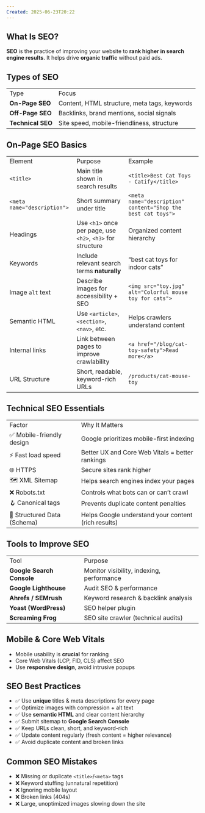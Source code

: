 ```yaml
---
Created: 2025-06-23T20:22
---
```

## What Is SEO?

**SEO** is the practice of improving your website to **rank higher in search engine results**. It helps drive **organic traffic** without paid ads.

  

## Types of SEO

|   |   |
|---|---|
|Type|Focus|
|**On-Page SEO**|Content, HTML structure, meta tags, keywords|
|**Off-Page SEO**|Backlinks, brand mentions, social signals|
|**Technical SEO**|Site speed, mobile-friendliness, structure|

  

## On-Page SEO Basics

|   |   |   |
|---|---|---|
|Element|Purpose|Example|
|`<title>`|Main title shown in search results|`<title>Best Cat Toys - Catify</title>`|
|`<meta name="description">`|Short summary under title|`<meta name="description" content="Shop the best cat toys">`|
|Headings|Use `<h1>` once per page, use `<h2>`, `<h3>` for structure|Organized content hierarchy|
|Keywords|Include relevant search terms **naturally**|“best cat toys for indoor cats”|
|Image `alt` text|Describe images for accessibility + SEO|`<img src="toy.jpg" alt="Colorful mouse toy for cats">`|
|Semantic HTML|Use `<article>`, `<section>`, `<nav>`, etc.|Helps crawlers understand content|
|Internal links|Link between pages to improve crawlability|`<a href="/blog/cat-toy-safety">Read more</a>`|
|URL Structure|Short, readable, keyword-rich URLs|`/products/cat-mouse-toy`|

  

## Technical SEO Essentials

|   |   |
|---|---|
|Factor|Why It Matters|
|✅ Mobile-friendly design|Google prioritizes mobile-first indexing|
|⚡ Fast load speed|Better UX and Core Web Vitals = better rankings|
|🌐 HTTPS|Secure sites rank higher|
|🗺️ XML Sitemap|Helps search engines index your pages|
|❌ Robots.txt|Controls what bots can or can’t crawl|
|🪝 Canonical tags|Prevents duplicate content penalties|
|🧱 Structured Data (Schema)|Helps Google understand your content (rich results)|

  

## Tools to Improve SEO

|   |   |
|---|---|
|Tool|Purpose|
|**Google Search Console**|Monitor visibility, indexing, performance|
|**Google Lighthouse**|Audit SEO & performance|
|**Ahrefs / SEMrush**|Keyword research & backlink analysis|
|**Yoast (WordPress)**|SEO helper plugin|
|**Screaming Frog**|SEO site crawler (technical audits)|

  

## Mobile & Core Web Vitals

- Mobile usability is **crucial** for ranking
- Core Web Vitals (LCP, FID, CLS) affect SEO
- Use **responsive design**, avoid intrusive popups

  

## SEO Best Practices

- ✅ Use **unique** titles & meta descriptions for every page
- ✅ Optimize images with compression + alt text
- ✅ Use **semantic HTML** and clear content hierarchy
- ✅ Submit sitemap to **Google Search Console**
- ✅ Keep URLs clean, short, and keyword-rich
- ✅ Update content regularly (fresh content = higher relevance)
- ✅ Avoid duplicate content and broken links

  

## Common SEO Mistakes

- ❌ Missing or duplicate `<title>`/`<meta>` tags
- ❌ Keyword stuffing (unnatural repetition)
- ❌ Ignoring mobile layout
- ❌ Broken links (404s)
- ❌ Large, unoptimized images slowing down the site
